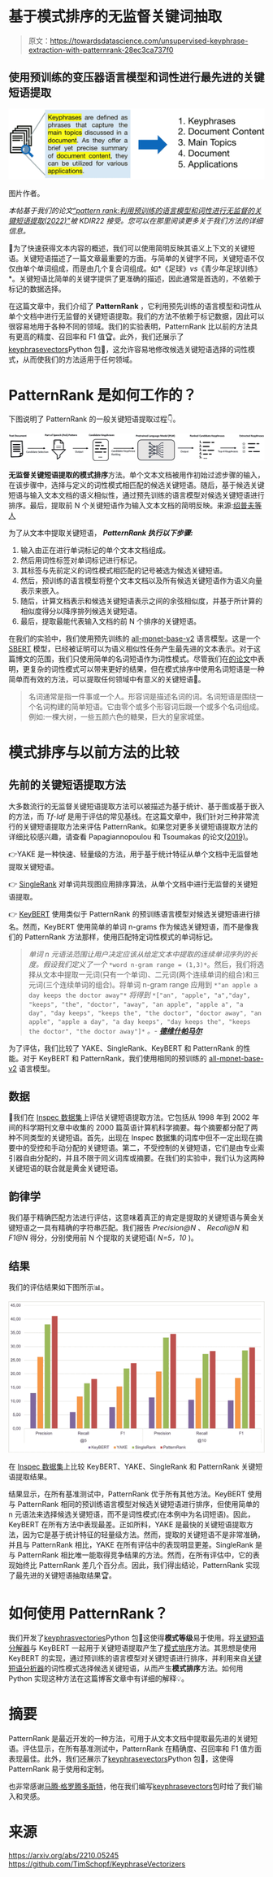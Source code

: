 # 基于模式排序的无监督关键词抽取

> 原文：<https://towardsdatascience.com/unsupervised-keyphrase-extraction-with-patternrank-28ec3ca737f0>

## 使用预训练的变压器语言模型和词性进行最先进的关键短语提取

![](img/d51575e45e30870f0f48bb426b473699.png)

图片作者。

*本帖基于我们的论文*[*“pattern rank:利用预训练的语言模型和词性进行无监督的关键短语提取(2022)”*](https://arxiv.org/abs/2210.05245)*被 KDIR22 接受。您可以在那里阅读更多关于我们方法的详细信息。*

📑为了快速获得文本内容的概述，我们可以使用简明反映其语义上下文的关键短语。关键短语描述了一篇文章最重要的方面。与简单的关键字不同，关键短语不仅仅由单个单词组成，而是由几个复合词组成。如*《足球》*vs*《青少年足球训练》*。关键短语比简单的关键字提供了更准确的描述，因此通常是首选的，不依赖于标记的数据选择。

在这篇文章中，我们介绍了 **PatternRank** ，它利用预先训练的语言模型和词性从单个文档中进行无监督的关键短语提取。我们的方法不依赖于标记数据，因此可以很容易地用于各种不同的领域。我们的实验表明，PatternRank 比以前的方法具有更高的精度、召回率和 F1 值🏆。此外，我们还展示了[keyphrasevectors](https://github.com/TimSchopf/KeyphraseVectorizers)Python 包🐍，这允许容易地修改候选关键短语选择的词性模式，从而使我们的方法适用于任何领域。

# PatternRank 是如何工作的？

下图说明了 PatternRank 的一般关键短语提取过程👇。

![](img/c3c67cb1a232e0430d2f3ca60004c4f5.png)

**无监督关键短语提取的模式排序**方法。单个文本文档被用作初始过滤步骤的输入，在该步骤中，选择与定义的词性模式相匹配的候选关键短语。随后，基于候选关键短语与输入文本文档的语义相似性，通过预先训练的语言模型对候选关键短语进行排序。最后，提取前 N 个关键短语作为输入文本文档的简明反映。来源:[绍普夫等人](https://arxiv.org/abs/2210.05245)

为了从文本中提取关键短语， ***PatternRank 执行以下步骤:***

1.  输入由正在进行单词标记的单个文本文档组成。
2.  然后用词性标签对单词标记进行标记。
3.  其标签与先前定义的词性模式相匹配的记号被选为候选关键短语。
4.  然后，预训练的语言模型将整个文本文档以及所有候选关键短语作为语义向量表示来嵌入。
5.  随后，计算文档表示和候选关键短语表示之间的余弦相似度，并基于所计算的相似度得分以降序排列候选关键短语。
6.  最后，提取最能代表输入文档的前 N 个排序的关键短语。

在我们的实验中，我们使用预先训练的 [all-mpnet-base-v2](https://huggingface.co/sentence-transformers/all-mpnet-base-v2) 语言模型。这是一个 [SBERT](https://aclanthology.org/D19-1410/) 模型，已经被证明可以为语义相似性任务产生最先进的文本表示。对于这篇博文的范围，我们只使用简单的名词短语作为词性模式。尽管我们在[的论文](https://arxiv.org/abs/2210.05245)中表明，更复杂的词性模式可以带来更好的结果，但在模式排序中使用名词短语是一种简单而有效的方法，可以提取任何领域中有意义的关键短语🏅。

> 名词通常是指一件事或一个人。形容词是描述名词的词。名词短语是围绕一个名词构建的简单短语。它由零个或多个形容词后跟一个或多个名词组成。例如:一棵大树，一些五颜六色的糖果，巨大的皇家城堡。

# 模式排序与以前方法的比较

## 先前的关键短语提取方法

大多数流行的无监督关键短语提取方法可以被描述为基于统计、基于图或基于嵌入的方法，而 *Tf-Idf* 是用于评估的常见基线。在这篇文章中，我们针对三种非常流行的关键短语提取方法来评估 PatternRank。如果您对更多关键短语提取方法的详细比较感兴趣，请查看 Papagiannopoulou 和 Tsoumakas 的论文[(2019)](https://arxiv.org/abs/1905.05044)。

👉YAKE 是一种快速、轻量级的方法，用于基于统计特征从单个文档中无监督地提取关键短语。

👉 [SingleRank](https://aclanthology.org/C08-1122/) 对单词共现图应用排序算法，从单个文档中进行无监督的关键短语提取。

👉 [KeyBERT](https://github.com/MaartenGr/KeyBERT) 使用类似于 PatternRank 的预训练语言模型对候选关键短语进行排名。然而，KeyBERT 使用简单的单词 n-grams 作为候选关键短语，而不是像我们的 PatternRank 方法那样，使用匹配特定词性模式的单词标记。

> *单词 n 元语法范围让用户决定应该从给定文本中提取的连续单词序列的长度。假设我们定义了一个* `*word n-gram range = (1,3)*`。然后，我们将选择从文本中提取一元词(只有一个单词)、二元词(两个连续单词的组合)和三元词(三个连续单词的组合)。将单词 n-gram range 应用到 `*"an apple a day keeps the doctor away"*` *将得到* `*["an", "apple", "a","day", "keeps", "the", "doctor", "away", "an apple", "apple a", "a day", "day keeps", "keeps the", "the doctor", "doctor away", "an apple", "apple a day", "a day keeps", "day keeps the", "keeps the doctor", "the doctor away"]*` *。-* [***德维什帕马尔***](https://www.quora.com/What-is-the-n-gram-range)

为了评估，我们比较了 YAKE、SingleRank、KeyBERT 和 PatternRank 的性能。对于 KeyBERT 和 PatternRank，我们使用相同的预训练的 [all-mpnet-base-v2](https://huggingface.co/sentence-transformers/all-mpnet-base-v2) 语言模型。

## 数据

💾我们在 [Inspec 数据集](https://github.com/LIAAD/KeywordExtractor-Datasets#Inspec)上评估关键短语提取方法。它包括从 1998 年到 2002 年间的科学期刊文章中收集的 2000 篇英语计算机科学摘要。每个摘要都分配了两种不同类型的关键短语。首先，出现在 Inspec 数据集的词库中但不一定出现在摘要中的受控和手动分配的关键短语。第二，不受控制的关键短语，它们是由专业索引器自由分配的，并且不限于同义词库或摘要。在我们的实验中，我们认为这两种关键短语的联合就是黄金关键短语。

## 韵律学

我们基于精确匹配方法进行评估，这意味着真正的肯定是提取的关键短语与黄金关键短语之一具有精确的字符串匹配。我们报告 *Precision@N* 、 *Recall@N* 和 *F1@N* 得分，分别使用前 N 个提取的关键短语( *N=5，10* )。

## 结果

我们的评估结果如下图所示📊。

![](img/b0ebcd6c1e1421a95b7c9d922f8b936e.png)

在 [Inspec 数据集](https://github.com/LIAAD/KeywordExtractor-Datasets#Inspec)上比较 KeyBERT、YAKE、SingleRank 和 PatternRank 关键短语提取结果。

结果显示，在所有基准测试中，PatternRank 优于所有其他方法。KeyBERT 使用与 PatternRank 相同的预训练语言模型对候选关键短语进行排序，但使用简单的 n 元语法来选择候选关键短语，而不是词性模式(在本例中为名词短语)。因此，KeyBERT 在所有方法中表现最差。正如所料，YAKE 是最快的关键短语提取方法，因为它是基于统计特征的轻量级方法。然而，提取的关键短语不是非常准确，并且与 PatternRank 相比，YAKE 在所有评估中的表现明显更差。SingleRank 是与 PatternRank 相比唯一能取得竞争结果的方法。然而，在所有评估中，它的表现始终比 PatternRank 差几个百分点。因此，我们得出结论，PatternRank 实现了最先进的关键短语抽取结果🏆。

# 如何使用 PatternRank？

我们开发了[keyphrasvectories](https://github.com/TimSchopf/KeyphraseVectorizers)Python 包🐍这使得**模式等级**易于使用。将[关键短语分解器](https://github.com/TimSchopf/KeyphraseVectorizers)与 KeyBERT 一起用于关键短语提取产生了[模式排序](https://arxiv.org/abs/2210.05245)方法。其思想是使用 KeyBERT 的实现，通过预训练的语言模型对关键短语进行排序，并利用来自[关键短语分析器](https://github.com/TimSchopf/KeyphraseVectorizers)的词性模式选择候选关键短语，从而产生**模式排序**方法。如何用 Python 实现这种方法在这篇博客文章中有详细的解释💡。

# 摘要

PatternRank 是最近开发的一种方法，可用于从文本文档中提取最先进的关键短语。评估显示，在所有基准测试中，PatternRank 在精确度、召回率和 F1 值方面表现最佳。此外，我们还展示了[keyphrasevectors](https://github.com/TimSchopf/KeyphraseVectorizers)Python 包🐍，这使得 PatternRank 易于使用和定制。

也非常感谢[马腾·格罗腾多斯特](https://www.maartengrootendorst.com/)，他在我们编写[keyphrasevectors](https://github.com/TimSchopf/KeyphraseVectorizers)包时给了我们输入和灵感。

# 来源

<https://arxiv.org/abs/2210.05245>  <https://github.com/TimSchopf/KeyphraseVectorizers> 